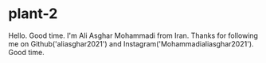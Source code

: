 # plant-2
Hello. Good time. I'm Ali Asghar Mohammadi from Iran. Thanks for following me on Github('aliasghar2021') and Instagram('Mohammadialiasghar2021').
Good time.
